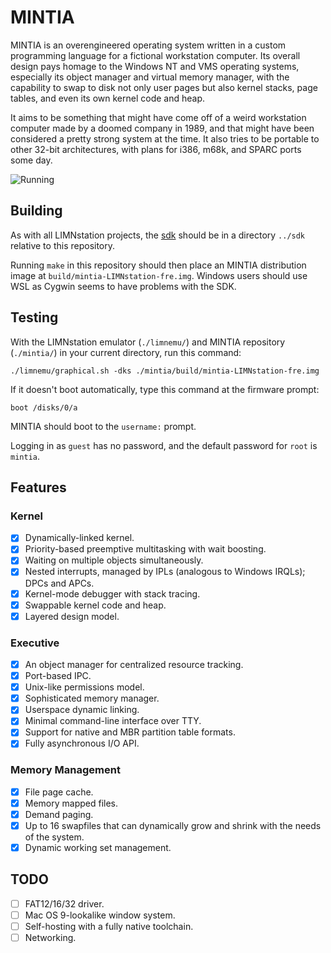 # MINTIA

MINTIA is an overengineered operating system written in a custom programming
language for a fictional workstation computer. Its overall design pays homage
to the Windows NT and VMS operating systems, especially its object manager and
virtual memory manager, with the capability to swap to disk not only user pages
but also kernel stacks, page tables, and even its own kernel code and heap.

It aims to be something that might have come off of a weird workstation
computer made by a doomed company in 1989, and that might have been considered
a pretty strong system at the time. It also tries to be portable to other
32-bit architectures, with plans for i386, m68k, and SPARC ports some day.

![Running](https://raw.githubusercontent.com/limnarch/mintia/main/screenshot.png)

## Building

As with all LIMNstation projects, the [sdk](http://github.com/limnarch/sdk) should be in a directory `../sdk` relative to this repository.

Running `make` in this repository should then place an MINTIA distribution image at `build/mintia-LIMNstation-fre.img`. Windows users should use WSL as Cygwin seems to have problems with the SDK.

## Testing

With the LIMNstation emulator (`./limnemu/`) and MINTIA repository (`./mintia/`) in your current directory, run this command:

`./limnemu/graphical.sh -dks ./mintia/build/mintia-LIMNstation-fre.img`

If it doesn't boot automatically, type this command at the firmware prompt:

`boot /disks/0/a`

MINTIA should boot to the `username:` prompt.

Logging in as `guest` has no password, and the default password for `root` is `mintia`.

## Features

### Kernel

- [x] Dynamically-linked kernel.
- [x] Priority-based preemptive multitasking with wait boosting.
- [x] Waiting on multiple objects simultaneously.
- [x] Nested interrupts, managed by IPLs (analogous to Windows IRQLs); DPCs and APCs.
- [x] Kernel-mode debugger with stack tracing.
- [x] Swappable kernel code and heap.
- [x] Layered design model.

### Executive

- [x] An object manager for centralized resource tracking.
- [x] Port-based IPC.
- [x] Unix-like permissions model.
- [x] Sophisticated memory manager.
- [x] Userspace dynamic linking.
- [x] Minimal command-line interface over TTY.
- [x] Support for native and MBR partition table formats.
- [x] Fully asynchronous I/O API.

### Memory Management

- [x] File page cache.
- [x] Memory mapped files.
- [x] Demand paging.
- [x] Up to 16 swapfiles that can dynamically grow and shrink with the needs of the system.
- [x] Dynamic working set management.

## TODO

- [ ] FAT12/16/32 driver.
- [ ] Mac OS 9-lookalike window system.
- [ ] Self-hosting with a fully native toolchain.
- [ ] Networking.